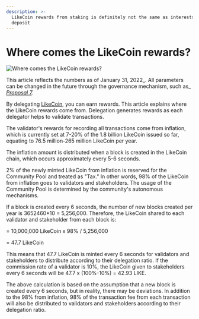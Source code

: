 ```yaml
---
description: >-
  LikeCoin rewards from staking is definitely not the same as interests from
  deposit
---
```


# Where comes the LikeCoin rewards?

![Where comes the LikeCoin rewards?](../../.gitbook/assets/LikeCoin\_PostList\_1216.png)

This article reflects the numbers as of January 31, 2022_. All parameters can be changed in the future through the governance mechanism, such as_ [_Proposal 7_](https://likecoin.bigdipper.live/proposals/7)_._

By delegating [LikeCoin](https://like.co/), you can earn rewards. This article explains where the LikeCoin rewards come from. Delegation generates rewards as each delegator helps to validate transactions.

The validator's rewards for recording all transactions come from inflation, which is currently set at 7-20% of the 1.8 billion LikeCoin issued so far, equating to 76.5 million-265 million LikeCoin per year.

The inflation amount is distributed when a block is created in the LikeCoin chain, which occurs approximately every 5-6 seconds.

2% of the newly minted LikeCoin from inflation is reserved for the Community Pool and treated as "Tax." In other words, 98% of the LikeCoin from inflation goes to validators and stakeholders. The usage of the Community Pool is determined by the community's autonomous mechanisms.

If a block is created every 6 seconds, the number of new blocks created per year is 3652460\*10 = 5,256,000. Therefore, the LikeCoin shared to each validator and stakeholder from each block is:

\= 10,000,000 LikeCoin x 98% / 5,256,000

\= 47.7 LikeCoin

This means that 47.7 LikeCoin is minted every 6 seconds for validators and stakeholders to distribute according to their delegation ratio. If the commission rate of a validator is 10%, the LikeCoin given to stakeholders every 6 seconds will be 47.7 x (100%-10%) = 42.93 LIKE.

The above calculation is based on the assumption that a new block is created every 6 seconds, but in reality, there may be deviations. In addition to the 98% from inflation, 98% of the transaction fee from each transaction will also be distributed to validators and stakeholders according to their delegation ratio.
